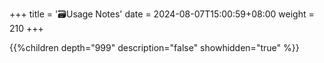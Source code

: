 +++
title = '🗃️Usage Notes'
date = 2024-08-07T15:00:59+08:00
weight = 210
+++


{{%children depth="999" description="false" showhidden="true" %}}